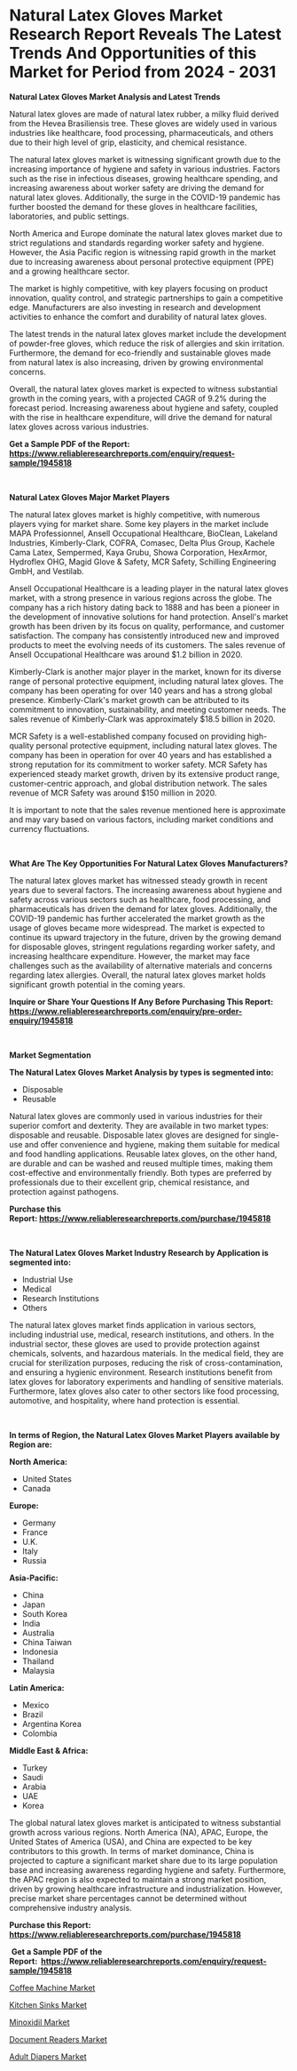 <p><h1>Natural Latex Gloves Market Research Report Reveals The Latest Trends And Opportunities of this Market for Period from 2024 - 2031</h1></p><p><strong>Natural Latex Gloves Market Analysis and Latest Trends</strong></p>
<p><p>Natural latex gloves are made of natural latex rubber, a milky fluid derived from the Hevea Brasiliensis tree. These gloves are widely used in various industries like healthcare, food processing, pharmaceuticals, and others due to their high level of grip, elasticity, and chemical resistance.</p><p>The natural latex gloves market is witnessing significant growth due to the increasing importance of hygiene and safety in various industries. Factors such as the rise in infectious diseases, growing healthcare spending, and increasing awareness about worker safety are driving the demand for natural latex gloves. Additionally, the surge in the COVID-19 pandemic has further boosted the demand for these gloves in healthcare facilities, laboratories, and public settings.</p><p>North America and Europe dominate the natural latex gloves market due to strict regulations and standards regarding worker safety and hygiene. However, the Asia Pacific region is witnessing rapid growth in the market due to increasing awareness about personal protective equipment (PPE) and a growing healthcare sector.</p><p>The market is highly competitive, with key players focusing on product innovation, quality control, and strategic partnerships to gain a competitive edge. Manufacturers are also investing in research and development activities to enhance the comfort and durability of natural latex gloves.</p><p>The latest trends in the natural latex gloves market include the development of powder-free gloves, which reduce the risk of allergies and skin irritation. Furthermore, the demand for eco-friendly and sustainable gloves made from natural latex is also increasing, driven by growing environmental concerns.</p><p>Overall, the natural latex gloves market is expected to witness substantial growth in the coming years, with a projected CAGR of 9.2% during the forecast period. Increasing awareness about hygiene and safety, coupled with the rise in healthcare expenditure, will drive the demand for natural latex gloves across various industries.</p></p>
<p><strong>Get a Sample PDF of the Report:&nbsp; <a href="https://www.reliableresearchreports.com/enquiry/request-sample/1945818">https://www.reliableresearchreports.com/enquiry/request-sample/1945818</a></strong></p>
<p>&nbsp;</p>
<p><strong>Natural Latex Gloves Major Market Players</strong></p>
<p><p>The natural latex gloves market is highly competitive, with numerous players vying for market share. Some key players in the market include MAPA Professionnel, Ansell Occupational Healthcare, BioClean, Lakeland Industries, Kimberly-Clark, COFRA, Comasec, Delta Plus Group, Kachele Cama Latex, Sempermed, Kaya Grubu, Showa Corporation, HexArmor, Hydroflex OHG, Magid Glove & Safety, MCR Safety, Schilling Engineering GmbH, and Vestilab.</p><p>Ansell Occupational Healthcare is a leading player in the natural latex gloves market, with a strong presence in various regions across the globe. The company has a rich history dating back to 1888 and has been a pioneer in the development of innovative solutions for hand protection. Ansell's market growth has been driven by its focus on quality, performance, and customer satisfaction. The company has consistently introduced new and improved products to meet the evolving needs of its customers. The sales revenue of Ansell Occupational Healthcare was around $1.2 billion in 2020.</p><p>Kimberly-Clark is another major player in the market, known for its diverse range of personal protective equipment, including natural latex gloves. The company has been operating for over 140 years and has a strong global presence. Kimberly-Clark's market growth can be attributed to its commitment to innovation, sustainability, and meeting customer needs. The sales revenue of Kimberly-Clark was approximately $18.5 billion in 2020.</p><p>MCR Safety is a well-established company focused on providing high-quality personal protective equipment, including natural latex gloves. The company has been in operation for over 40 years and has established a strong reputation for its commitment to worker safety. MCR Safety has experienced steady market growth, driven by its extensive product range, customer-centric approach, and global distribution network. The sales revenue of MCR Safety was around $150 million in 2020.</p><p>It is important to note that the sales revenue mentioned here is approximate and may vary based on various factors, including market conditions and currency fluctuations.</p></p>
<p>&nbsp;</p>
<p><strong>What Are The Key Opportunities For Natural Latex Gloves Manufacturers?</strong></p>
<p><p>The natural latex gloves market has witnessed steady growth in recent years due to several factors. The increasing awareness about hygiene and safety across various sectors such as healthcare, food processing, and pharmaceuticals has driven the demand for latex gloves. Additionally, the COVID-19 pandemic has further accelerated the market growth as the usage of gloves became more widespread. The market is expected to continue its upward trajectory in the future, driven by the growing demand for disposable gloves, stringent regulations regarding worker safety, and increasing healthcare expenditure. However, the market may face challenges such as the availability of alternative materials and concerns regarding latex allergies. Overall, the natural latex gloves market holds significant growth potential in the coming years.</p></p>
<p><strong>Inquire or Share Your Questions If Any Before Purchasing This Report: <a href="https://www.reliableresearchreports.com/enquiry/pre-order-enquiry/1945818">https://www.reliableresearchreports.com/enquiry/pre-order-enquiry/1945818</a></strong></p>
<p>&nbsp;</p>
<p><strong>Market Segmentation</strong></p>
<p><strong>The Natural Latex Gloves Market Analysis by types is segmented into:</strong></p>
<p><ul><li>Disposable</li><li>Reusable</li></ul></p>
<p><p>Natural latex gloves are commonly used in various industries for their superior comfort and dexterity. They are available in two market types: disposable and reusable. Disposable latex gloves are designed for single-use and offer convenience and hygiene, making them suitable for medical and food handling applications. Reusable latex gloves, on the other hand, are durable and can be washed and reused multiple times, making them cost-effective and environmentally friendly. Both types are preferred by professionals due to their excellent grip, chemical resistance, and protection against pathogens.</p></p>
<p><strong>Purchase this Report:&nbsp;<a href="https://www.reliableresearchreports.com/purchase/1945818">https://www.reliableresearchreports.com/purchase/1945818</a></strong></p>
<p>&nbsp;</p>
<p><strong>The Natural Latex Gloves Market Industry Research by Application is segmented into:</strong></p>
<p><ul><li>Industrial Use</li><li>Medical</li><li>Research Institutions</li><li>Others</li></ul></p>
<p><p>The natural latex gloves market finds application in various sectors, including industrial use, medical, research institutions, and others. In the industrial sector, these gloves are used to provide protection against chemicals, solvents, and hazardous materials. In the medical field, they are crucial for sterilization purposes, reducing the risk of cross-contamination, and ensuring a hygienic environment. Research institutions benefit from latex gloves for laboratory experiments and handling of sensitive materials. Furthermore, latex gloves also cater to other sectors like food processing, automotive, and hospitality, where hand protection is essential.</p></p>
<p>&nbsp;</p>
<p><strong>In terms of Region, the Natural Latex Gloves Market Players available by Region are:</strong></p>
<p>
    <p> <strong> North America: </strong>
        <ul>
            <li>United States</li>
            <li>Canada</li>
        </ul>
        </p> 
    <p> <strong> Europe: </strong>
        <ul>
            <li>Germany</li>
            <li>France</li>
            <li>U.K.</li>
            <li>Italy</li>
            <li>Russia</li>
        </ul>
        </p> 
    <p> <strong> Asia-Pacific: </strong>
        <ul>
            <li>China</li>
            <li>Japan</li>
            <li>South Korea</li>
            <li>India</li>
            <li>Australia</li>
            <li>China Taiwan</li>
            <li>Indonesia</li>
            <li>Thailand</li>
            <li>Malaysia</li>
        </ul>
        </p> 
    <p> <strong> Latin America: </strong>
        <ul>
            <li>Mexico</li>
            <li>Brazil</li>
            <li>Argentina Korea</li>
            <li>Colombia</li>
        </ul>
        </p> 
    <p> <strong> Middle East & Africa: </strong>
        <ul>
            <li>Turkey</li>
            <li>Saudi</li>
            <li>Arabia</li>
            <li>UAE</li>
            <li>Korea</li>
        </ul>
    </p>
    </p>
<p><p>The global natural latex gloves market is anticipated to witness substantial growth across various regions. North America (NA), APAC, Europe, the United States of America (USA), and China are expected to be key contributors to this growth. In terms of market dominance, China is projected to capture a significant market share due to its large population base and increasing awareness regarding hygiene and safety. Furthermore, the APAC region is also expected to maintain a strong market position, driven by growing healthcare infrastructure and industrialization. However, precise market share percentages cannot be determined without comprehensive industry analysis.</p></p>
<p><strong>Purchase this Report: <a href="https://www.reliableresearchreports.com/purchase/1945818">https://www.reliableresearchreports.com/purchase/1945818</a></strong></p>
<p>&nbsp;<strong>Get a Sample PDF of the Report:&nbsp;&nbsp;<a href="https://www.reliableresearchreports.com/enquiry/request-sample/1945818">https://www.reliableresearchreports.com/enquiry/request-sample/1945818</a></strong></p>
<p><strong></strong></p>
<p><p><a href="https://github.com/Chiragrp23/Market-Research-Report-List-2/blob/main/coffee-machine-market.md">Coffee Machine Market</a></p><p><a href="https://github.com/Chiragrp22/Market-Research-Report-List-2/blob/main/kitchen-sinks-market.md">Kitchen Sinks Market</a></p><p><a href="https://github.com/YashRP12/Market-Research-Report-List-2/blob/main/minoxidil-market.md">Minoxidil Market</a></p><p><a href="https://github.com/ChiragRP21/Market-Research-Report-List-2/blob/main/document-readers-market.md">Document Readers Market</a></p><p><a href="https://github.com/Chiragrp24/Market-Research-Report-List-2/blob/main/adult-diapers-market.md">Adult Diapers Market</a></p></p>